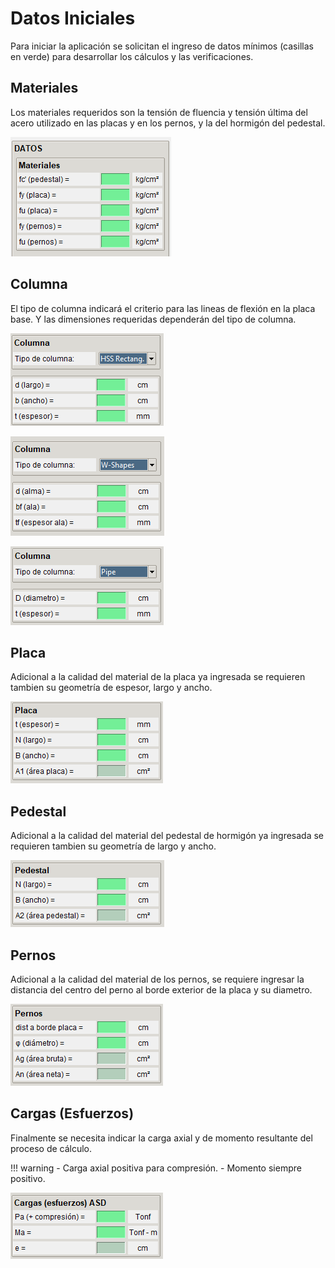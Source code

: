 # Datos Iniciales

Para iniciar la aplicación se solicitan el ingreso de datos mínimos (casillas en verde) para desarrollar los cálculos y las verificaciones.

## Materiales

Los materiales requeridos son la tensión de fluencia y tensión última del acero utilizado en las placas y en los pernos, y la del hormigón del pedestal.

![Materiales](../images/anclajes/datos_materiales.png)

## Columna

El tipo de columna indicará el criterio para las lineas de flexión en la placa base. Y las dimensiones requeridas dependerán del tipo de columna.

![hssr](../images/anclajes/datos_geom_hss_rectang.png)

![wsha](../images/anclajes/datos_geom_w_shapes.png)

![pipe](../images/anclajes/datos_geom_pipe.png)

## Placa

Adicional a la calidad del material de la placa ya ingresada se requieren tambien su geometría de espesor, largo y ancho.

![placa](../images/anclajes/datos_placa.png)

## Pedestal

Adicional a la calidad del material del pedestal de hormigón ya ingresada se requieren tambien su geometría de largo y ancho.

![placa](../images/anclajes/datos_pedestal.png)

## Pernos

Adicional a la calidad del material de los pernos, se requiere ingresar la distancia del centro del perno al borde exterior de la placa y su diametro.

![placa](../images/anclajes/datos_pernos.png)

## Cargas (Esfuerzos)

Finalmente se necesita indicar la carga axial y de momento resultante del proceso de cálculo.

!!! warning
    - Carga axial positiva para compresión.
    - Momento siempre positivo.

![cargas](../images/anclajes/datos_esfuerzos.png)
